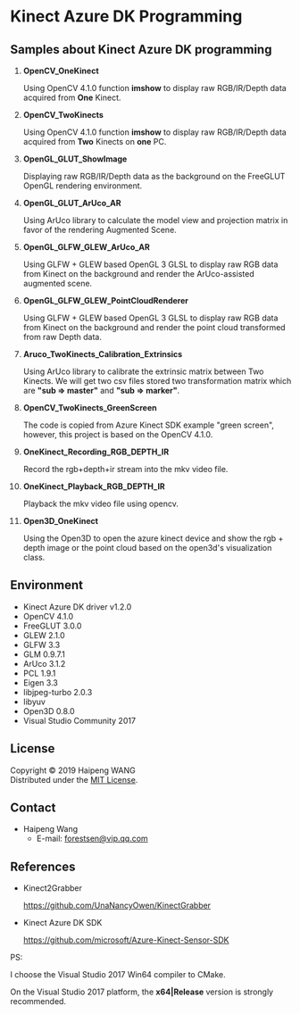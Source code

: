 # Kinect Azure DK Programming

## Samples about Kinect Azure DK programming

1. **OpenCV_OneKinect**

   Using OpenCV 4.1.0 function **imshow** to display raw RGB/IR/Depth data acquired from **One** Kinect.

2. **OpenCV_TwoKinects**

   Using OpenCV 4.1.0 function **imshow** to display raw RGB/IR/Depth data acquired from **Two** Kinects on **one** PC.

3. **OpenGL_GLUT_ShowImage**

   Displaying raw RGB/IR/Depth data as the background on the FreeGLUT OpenGL rendering environment.

4. **OpenGL_GLUT_ArUco_AR**

   Using ArUco library to calculate the model view and projection matrix in favor of the rendering Augmented Scene.

5. **OpenGL_GLFW_GLEW_ArUco_AR**

   Using GLFW + GLEW based OpenGL 3 GLSL to display raw RGB data from Kinect on the background and render the ArUco-assisted augmented scene.

6. **OpenGL_GLFW_GLEW_PointCloudRenderer**

   Using GLFW + GLEW based OpenGL 3 GLSL to display raw RGB data from Kinect on the background and render the point cloud transformed from raw Depth data.
   
7. **Aruco_TwoKinects_Calibration_Extrinsics**

   Using ArUco library to calibrate the extrinsic matrix between Two Kinects. We will get two csv files stored two transformation matrix which are **"sub => master"** and **"sub => marker"**.
   
8. **OpenCV_TwoKinects_GreenScreen**

   The code is copied from Azure Kinect SDK example "green screen", however, this project is based on  the OpenCV 4.1.0.

9. **OneKinect_Recording_RGB_DEPTH_IR**

   Record the rgb+depth+ir stream into the mkv video file.

10. **OneKinect_Playback_RGB_DEPTH_IR**

    Playback the mkv video file using opencv.

11. **Open3D_OneKinect**

    Using the Open3D to open the azure kinect device and show the rgb + depth image or the point cloud based on the open3d's visualization class.

## Environment

- Kinect Azure DK driver v1.2.0
- OpenCV 4.1.0
- FreeGLUT 3.0.0
- GLEW 2.1.0
- GLFW 3.3
- GLM 0.9.7.1
- ArUco 3.1.2
- PCL 1.9.1
- Eigen 3.3
- libjpeg-turbo 2.0.3
- libyuv
- Open3D 0.8.0
- Visual Studio Community 2017



## License

Copyright &copy; 2019 Haipeng WANG  
Distributed under the [MIT License](http://www.opensource.org/licenses/mit-license.php "MIT License | Open Source Initiative").  

Contact
-------
* Haipeng Wang
    * E-mail: <forestsen@vip.qq.com>

## References

* Kinect2Grabber
  
  https://github.com/UnaNancyOwen/KinectGrabber

* Kinect Azure DK SDK
  
  https://github.com/microsoft/Azure-Kinect-Sensor-SDK



PS: 

I choose the Visual Studio 2017 Win64 compiler to CMake.

On the Visual Studio 2017 platform, the **x64|Release** version is strongly recommended.
